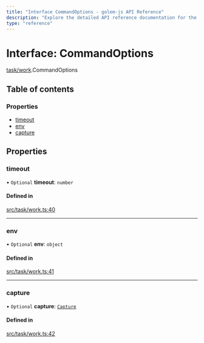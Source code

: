```yaml
---
title: "Interface CommandOptions - golem-js API Reference"
description: "Explore the detailed API reference documentation for the Interface CommandOptions within the golem-js SDK for the Golem Network."
type: "reference"
---
```

# Interface: CommandOptions

[task/work](../modules/task_work).CommandOptions

## Table of contents

### Properties

- [timeout](task_work.CommandOptions#timeout)
- [env](task_work.CommandOptions#env)
- [capture](task_work.CommandOptions#capture)

## Properties

### timeout

• `Optional` **timeout**: `number`

#### Defined in

[src/task/work.ts:40](https://github.com/golemfactory/golem-js/blob/19d9abe/src/task/work.ts#L40)

___

### env

• `Optional` **env**: `object`

#### Defined in

[src/task/work.ts:41](https://github.com/golemfactory/golem-js/blob/19d9abe/src/task/work.ts#L41)

___

### capture

• `Optional` **capture**: [`Capture`](../modules/script_command#capture)

#### Defined in

[src/task/work.ts:42](https://github.com/golemfactory/golem-js/blob/19d9abe/src/task/work.ts#L42)
